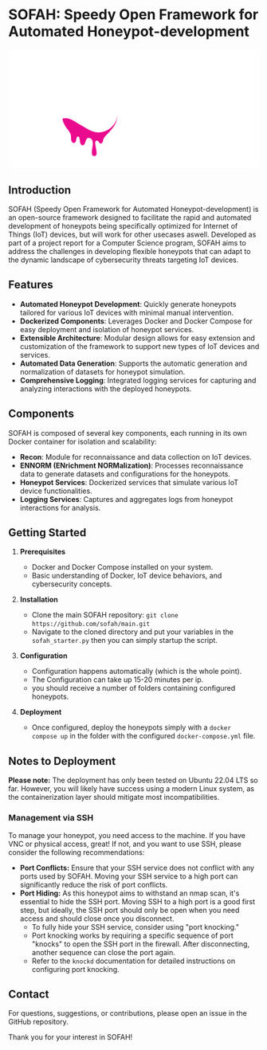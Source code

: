 # SOFAH: Speedy Open Framework for Automated Honeypot-development
![sofah logo](https://github.com/sofahd/.github/blob/main/img/logo.png)

## Introduction

SOFAH (Speedy Open Framework for Automated Honeypot-development) is an open-source framework designed to facilitate the rapid and automated development of honeypots being specifically optimized for Internet of Things (IoT) devices, but will work for other usecases aswell. Developed as part of a project report for a Computer Science program, SOFAH aims to address the challenges in developing flexible honeypots that can adapt to the dynamic landscape of cybersecurity threats targeting IoT devices.

## Features

- **Automated Honeypot Development**: Quickly generate honeypots tailored for various IoT devices with minimal manual intervention.
- **Dockerized Components**: Leverages Docker and Docker Compose for easy deployment and isolation of honeypot services.
- **Extensible Architecture**: Modular design allows for easy extension and customization of the framework to support new types of IoT devices and services.
- **Automated Data Generation**: Supports the automatic generation and normalization of datasets for honeypot simulation.
- **Comprehensive Logging**: Integrated logging services for capturing and analyzing interactions with the deployed honeypots.

## Components

SOFAH is composed of several key components, each running in its own Docker container for isolation and scalability:

- **Recon**: Module for reconnaissance and data collection on IoT devices.
- **ENNORM (ENrichment NORMalization)**: Processes reconnaissance data to generate datasets and configurations for the honeypots.
- **Honeypot Services**: Dockerized services that simulate various IoT device functionalities.
- **Logging Services**: Captures and aggregates logs from honeypot interactions for analysis.

## Getting Started

1. **Prerequisites**
   - Docker and Docker Compose installed on your system.
   - Basic understanding of Docker, IoT device behaviors, and cybersecurity concepts.

2. **Installation**
   - Clone the main SOFAH repository: `git clone https://github.com/sofah/main.git`
   - Navigate to the cloned directory and put your variables in the `sofah_starter.py` then you can simply startup the script.

3. **Configuration**
   - Configuration happens automatically (which is the whole point).
   - The Configuration can take up 15-20 minutes per ip.
   - you should receive a number of folders containing configured honeypots.

4. **Deployment**
   - Once configured, deploy the honeypots simply with a `docker compose up` in the folder with the configured `docker-compose.yml` file.

## Notes to Deployment

**Please note:** The deployment has only been tested on Ubuntu 22.04 LTS so far. However, you will likely have success using a modern Linux system, as the containerization layer should mitigate most incompatibilities.

### Management via SSH

To manage your honeypot, you need access to the machine. If you have VNC or physical access, great! If not, and you want to use SSH, please consider the following recommendations:

- **Port Conflicts:** Ensure that your SSH service does not conflict with any ports used by SOFAH. Moving your SSH service to a high port can significantly reduce the risk of port conflicts.
- **Port Hiding:** As this honeypot aims to withstand an nmap scan, it's essential to hide the SSH port. Moving SSH to a high port is a good first step, but ideally, the SSH port should only be open when you need access and should close once you disconnect.
   - To fully hide your SSH service, consider using "port knocking."
   - Port knocking works by requiring a specific sequence of port "knocks" to open the SSH port in the firewall. After disconnecting, another sequence can close the port again.
   - Refer to the `knockd` documentation for detailed instructions on configuring port knocking.

## Contact

For questions, suggestions, or contributions, please open an issue in the GitHub repository.

Thank you for your interest in SOFAH!
